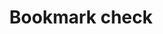 ---
title: Bookmark check
tags: ["bookmark", "check", "save", "favorite", "mark", "confirm", "verify"]
icon: bookmark-check
svg: '<svg xmlns="http://www.w3.org/2000/svg" width="24" height="24" fill="none" viewBox="0 0 24 24" stroke-width="1.5" stroke-linecap="round" stroke-linejoin="round" stroke="currentColor"><path d="M7.527 20.841C6.861 21.274 6 20.772 6 19.952V3.942c0-.52.336-.942.75-.942h10.5c.414 0 .75.422.75.942v16.01c0 .82-.861 1.322-1.527.89l-3.946-2.562a.96.96 0 0 0-1.054 0z"/><path d="m9.7 9.822 1.379 1.576a.3.3 0 0 0 .466-.022l2.8-3.876"/></svg>'
---